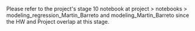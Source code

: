 Please refer to the project's stage 10 notebook at project > notebooks > modeling_regression_Martin_Barreto and modeling_Martin_Barreto since the HW and Project overlap at this stage.